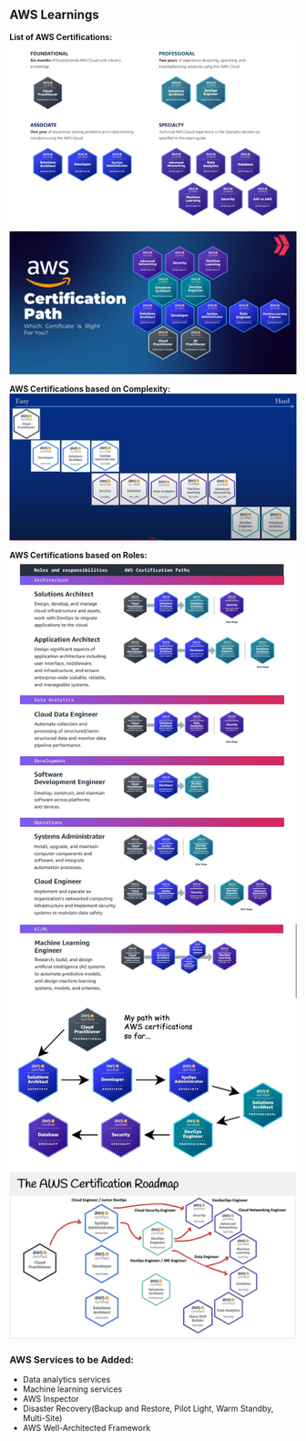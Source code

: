 ## AWS Learnings
**List of AWS Certifications:**
![alt text](images/image.png)
![alt text](images/image-1.png)

**AWS Certifications based on Complexity:**
![alt text](images/image-6.png)

**AWS Certifications based on Roles:**
![alt text](images/image-2.png)
![alt text](images/image-3.png)
![alt text](images/image-4.png)
![alt text](images/image-5.png)


### AWS Services to be Added:
- Data analytics services
- Machine learning services
- AWS Inspector
- Disaster Recovery(Backup and Restore, Pilot Light, Warm Standby, Multi-Site)
- AWS Well-Architected Framework
